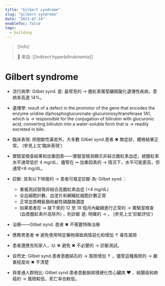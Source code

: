 ```yaml
---
title: "Gilbert syndrome"
slug: "gilbert-syndrome"
date: "2023-07-24"
enableToc: false
tags:
  - building
---
```


> [!info]
>
> 🌱 來自: [[Indirect hyperbilirubinemia]]

# Gilbert syndrome

- 流行病學: Gilbet synd. 是: 最常見的 → 膽紅素葡萄醣醛酸化遺傳性疾病，患病率高達 14%。
- 遺傳學: result of a defect in the promotor of the gene that encodes the enzyme uridine diphosphoglucuronate-glucuronosyltransferase 1A1, which is → responsible for the conjugation of bilirubin with glucuronic acid, converting bilirubin into a water-soluble form that is → readily excreted in bile.

- 臨床表現: 除間歇性黃疸外，大多數 Gilbet synd.患者 ✖ 無症狀，體檢結果正常。 (參見上文‘臨床表現’)
- 實驗室檢查結果和加重因素——實驗室檢測顯示非結合膽紅素血症，總膽紅素水平通常低於 4 mg/dL，儘管在 ↣ 加重因素的 → 情況下，水平可能更高，但通常<6 mg/dL。
- 診斷: 具有以下特徵的 → 患者可推定診斷 為: Gilbet synd.：

  - 重複測試發現非結合高膽紅素血症 (<4 mg/dL)
  - 全血細胞計數、血塗片和網織紅細胞計數正常
  - 正常血漿轉氨酶和鹼性磷酸酶濃度
  - 如果患者在 ↣ 接下來的 12 至 18 個月內繼續進行正常的 → 實驗室檢查 (血漿膽紅素升高除外) ，則診斷 是: 明確的 → 。 (參見上文‘診斷評估’)

- 治療——Gilbet synd. 患者 ✖ 不需要特殊治療
- 應教育患者 ☢ 避免使用特定藥物導致病情惡化和增加 ↑ 毒性風險
- 患者還應告知家人，以 ☢ 避免 ✖ 不必要的 → 診斷測試。

- 自然史: Gilbet synd.患者患膽結石的 → 風險增加 ↑ ，儘管這種風險的 → 嚴重程度尚 ✖ 不清楚
- 與普通人群相比: Gilbet synd.患者患動脈粥樣硬化性心臟病 ♥ 、結腸癌和肺癌的 → 風險較低，死亡率也較低。
